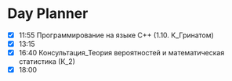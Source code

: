 # Day Planner
- [x] 11:55 Программирование на языке C++ (1.10. К_Гринатом)
- [x] 13:15 
- [x] 16:40 Консультация_Теория вероятностей и математическая статистика (К_2)
- [x] 18:00 
